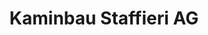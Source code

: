 ---
title: "Kaminbau Staffieri AG"
url: /muenchwilen-tg/kaminbau-staffieri-ag/
shop: Kamine & Öfen
---